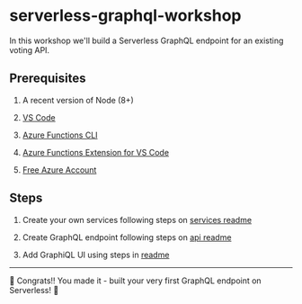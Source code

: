 # serverless-graphql-workshop

In this workshop we'll build a Serverless GraphQL endpoint for an existing voting API.

## Prerequisites

1. A recent version of Node (8+)

1. [VS Code](https://code.visualstudio.com/download/?WT.mc_id=graphqlworkshop-github-sicotin)  

1. [Azure Functions CLI](https://docs.microsoft.com/azure/azure-functions/functions-run-local?WT.mc_id=graphqlworkshop-github-sicotin)

1. [Azure Functions Extension for VS Code](https://marketplace.visualstudio.com/items/?WT.mc_id=graphqlworkshop-github-sicotin&itemName=ms-azuretools.vscode-azurefunctions)  

1. [Free Azure Account](https://azure.microsoft.com/en-us/free/?wt.mc_id=graphqlworkshop-github-sicotin)

## Steps

1. Create your own services following steps on [services readme](https://github.com/simonaco/serverless-graphql-workshop/blob/master/services/Readme.md)

1. Create GraphQL endpoint following steps on [api readme](https://github.com/simonaco/serverless-graphql-workshop/blob/master/graphql-api/Readme.md)

1. Add GraphiQL UI using steps in [readme](https://github.com/simonaco/serverless-graphql-workshop/blob/master/graphiql/Readme.md)

---

🎉 Congrats!! You made it - built your very first GraphQL endpoint on Serverless! 🎉
